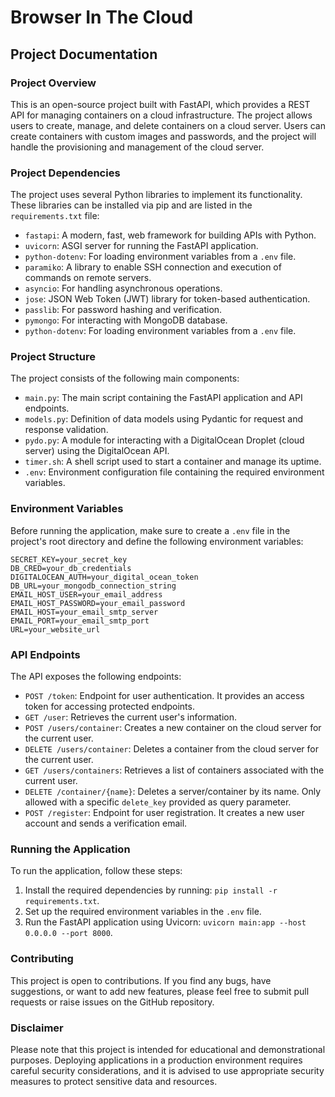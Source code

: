 # Browser In The Cloud
## Project Documentation

### Project Overview

This is an open-source project built with FastAPI, which provides a REST API for managing containers on a cloud infrastructure. The project allows users to create, manage, and delete containers on a cloud server. Users can create containers with custom images and passwords, and the project will handle the provisioning and management of the cloud server.

### Project Dependencies

The project uses several Python libraries to implement its functionality. These libraries can be installed via pip and are listed in the `requirements.txt` file:

- `fastapi`: A modern, fast, web framework for building APIs with Python.
- `uvicorn`: ASGI server for running the FastAPI application.
- `python-dotenv`: For loading environment variables from a `.env` file.
- `paramiko`: A library to enable SSH connection and execution of commands on remote servers.
- `asyncio`: For handling asynchronous operations.
- `jose`: JSON Web Token (JWT) library for token-based authentication.
- `passlib`: For password hashing and verification.
- `pymongo`: For interacting with MongoDB database.
- `python-dotenv`: For loading environment variables from a `.env` file.

### Project Structure

The project consists of the following main components:

- `main.py`: The main script containing the FastAPI application and API endpoints.
- `models.py`: Definition of data models using Pydantic for request and response validation.
- `pydo.py`: A module for interacting with a DigitalOcean Droplet (cloud server) using the DigitalOcean API.
- `timer.sh`: A shell script used to start a container and manage its uptime.
- `.env`: Environment configuration file containing the required environment variables.

### Environment Variables

Before running the application, make sure to create a `.env` file in the project's root directory and define the following environment variables:

```
SECRET_KEY=your_secret_key
DB_CRED=your_db_credentials
DIGITALOCEAN_AUTH=your_digital_ocean_token
DB_URL=your_mongodb_connection_string
EMAIL_HOST_USER=your_email_address
EMAIL_HOST_PASSWORD=your_email_password
EMAIL_HOST=your_email_smtp_server
EMAIL_PORT=your_email_smtp_port
URL=your_website_url
```

### API Endpoints

The API exposes the following endpoints:

- `POST /token`: Endpoint for user authentication. It provides an access token for accessing protected endpoints.
- `GET /user`: Retrieves the current user's information.
- `POST /users/container`: Creates a new container on the cloud server for the current user.
- `DELETE /users/container`: Deletes a container from the cloud server for the current user.
- `GET /users/containers`: Retrieves a list of containers associated with the current user.
- `DELETE /container/{name}`: Deletes a server/container by its name. Only allowed with a specific `delete_key` provided as query parameter.
- `POST /register`: Endpoint for user registration. It creates a new user account and sends a verification email.

### Running the Application

To run the application, follow these steps:

1. Install the required dependencies by running: `pip install -r requirements.txt`.
2. Set up the required environment variables in the `.env` file.
3. Run the FastAPI application using Uvicorn: `uvicorn main:app --host 0.0.0.0 --port 8000`.

### Contributing

This project is open to contributions. If you find any bugs, have suggestions, or want to add new features, please feel free to submit pull requests or raise issues on the GitHub repository.

### Disclaimer

Please note that this project is intended for educational and demonstrational purposes. Deploying applications in a production environment requires careful security considerations, and it is advised to use appropriate security measures to protect sensitive data and resources.

